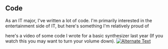 ## Code

As an IT major, I've written a lot of code. I'm primarily interested in the entertainment side of IT, but here's something I'm relatively proud of


here's a video of some code I wrote for a basic synthesizer last year (If you watch this you may want to turn your volume down).
[![Alternate Text]({image-url})]({https://www.youtube.com/watch?v=cMg6qAI1IPs&feature=youtu.be} "Link Title")
